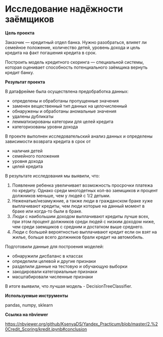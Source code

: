 # Исследование надёжности заёмщиков

**Цель проекта**

Заказчик — кредитный отдел банка. Нужно разобраться, влияет ли семейное положение, количество детей, уровень дохода и цель кредита на факт погашения кредита в срок. 

Построить модель кредитного скоринга — специальной системы, которая оценивает способность потенциального заёмщика вернуть кредит банку.

**Результат проекта**

В датафрейме была осуществлена предобработка данных:

- определены и обработаны пропущенные значения
- заменен вещественный тип данных на целочисленный
- обнаружены и обработаны аномальные значения
- удалены дубликаты
- лемматизированы категории для целей кредита
- категоризованы уровни дохода
  
В проекте выполнен исследовательский анализ данных и определены зависимости возврата кредита в срок от

- наличия детей
- семейного положения
- уровня дохода
- целей кредита

В результате исследования мы выявили, что:

1. Появление ребенка увеличивает возможность просрочки платежа по кредиту. Однако среди многодетных кол-во заемщиков и процент должников меньше, чем у людей с 1/2 детьми.
2. Неженатые/незамужние, а также люди в гражданском браке хуже выплачивают кредиты, чем люди которые на данный момент в браке или когда-то были в браке.
3. Люди с наибольшим доходом выплачивают кредиты лучше всех, при этом процент должников среди людей с низким доходом ниже, чем среди заемщиков с средним и достатком выше среднего.
4. Люди с большей вероятностью выплачивают кредит если он взят на жилье, больше всего должников брали кредит на автомобиль.
  
Подготовили данные для построения моделей:

- обнаружили дисбаланс в классах
- определили целевой и другие признаки
- разделили данные на тестовую и обучающую выборки
- закодировали категориальные признаки
- масштабировали численные признаки

В итоге выявили, что лучшая модель - DecisionTreeClassifier.

**Используемые инструменты**

pandas, numpy, sklearn

**Ссылка на nbviewer**

https://nbviewer.org/github/KsenyaDS/Yandex_Practicum/blob/master/2.%20Credit_Scoring/kredit.ipynb#conclusion
